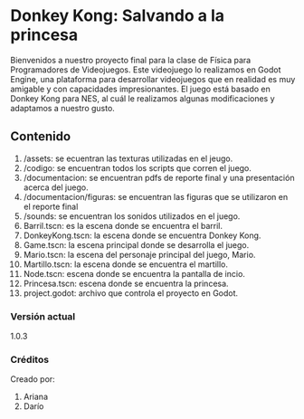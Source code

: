 # Donkey Kong: Salvando a la princesa

Bienvenidos a nuestro proyecto final para la clase de Física para Programadores de Videojuegos.
Este videojuego lo realizamos en Godot Engine, una plataforma para desarrollar videojuegos que en realidad es muy
amigable y con capacidades impresionantes.
El juego está basado en Donkey Kong para NES, al cuál le realizamos algunas modificaciones y adaptamos a nuestro
gusto.

## Contenido
1. /assets: se ecuentran las texturas utilizadas en el jeugo.
2. /codigo: se encuentran todos los scripts que corren el juego.
3. /documentacion: se encuentran pdfs de reporte final y una presentación acerca del juego.
4. /documentacion/figuras: se encuentran las figuras que se utilizaron en el reporte final
5. /sounds: se encuentran los sonidos utilizados en el juego.
6. Barril.tscn: es la escena donde se encuentra el barril.
7. DonkeyKong.tscn: la escena donde se encuentra Donkey Kong.
8. Game.tscn: la escena principal donde se desarrolla el juego.
9. Mario.tscn: la escena del personaje principal del juego, Mario.
10. Martillo.tscn: la escena donde se encuentra el martillo.
11. Node.tscn: escena donde se encuentra la pantalla de incio.
12. Princesa.tscn: escena donde se encuentra la princesa.
13. project.godot: archivo que controla el proyecto en Godot.

### Versión actual

1.0.3

### Créditos
Creado por:

1. Ariana
2. Darío
